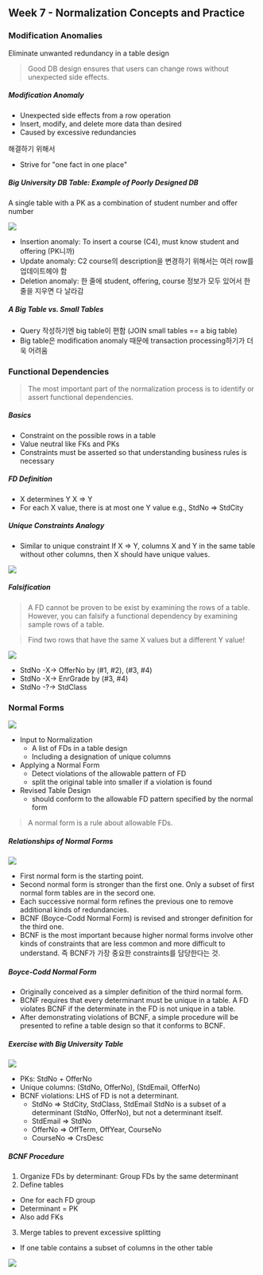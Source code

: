 ## Week 7 - Normalization Concepts and Practice

### Modification Anomalies
Eliminate unwanted redundancy in a table design

> Good DB design ensures that users can change rows without unexpected side effects.

##### Modification Anomaly
- Unexpected side effects from a row operation
- Insert, modify, and delete more data than desired
- Caused by excessive redundancies

해결하기 위해서
- Strive for "one fact in one place"

##### Big University DB Table: Example of Poorly Designed DB
A single table with a PK as a combination of student number and offer number

![](images/modification-anomalies-big-table.png)

- Insertion anomaly: To insert a course (C4), must know student and offering (PK니까)
- Update anomaly: C2 course의 description을 변경하기 위해서는 여러 row를 업데이트헤야 함
- Deletion anomaly: 한 줄에 student, offering, course 정보가 모두 있어서 한 줄을 지우면 다 날라감

##### A Big Table vs. Small Tables
- Query 작성하기엔 big table이 편함 (JOIN small tables == a big table)
- Big table은 modification anomaly 때문에 transaction processing하기가 더욱 어려움


### Functional Dependencies
> The most important part of the normalization process is to identify or assert functional dependencies.

##### Basics
- Constraint on the possible rows in a table
- Value neutral like FKs and PKs
- Constraints must be asserted so that understanding business rules is necessary

##### FD Definition
- X determines Y
  X => Y
- For each X value, there is at most one Y value
  e.g., StdNo => StdCity

##### Unique Constraints Analogy
- Similar to unique constraint
  If X => Y, columns X and Y in the same table without other columns,
  then X should have unique values.

![](images/functional-dependencies-university-example.png)

##### Falsification

> A FD cannot be proven to be exist by examining the rows of a table.
> However, you can falsify a functional dependency by examining sample rows of a table.

> Find two rows that have the same X values but a different Y value!

![](images/functional-dependencies-falsification-exercise.png)

- StdNo -X-> OfferNo by (#1, #2), (#3, #4)
- StdNo -X-> EnrGrade by (#3, #4)
- StdNo -?-> StdClass


### Normal Forms

![](images/normalization-process.png)

- Input to Normalization
  - A list of FDs in a table design
  - Including a designation of unique columns
- Applying a Normal Form
  - Detect violations of the allowable pattern of FD
  - split the original table into smaller if a violation is found
- Revised Table Design
  - should conform to the allowable FD pattern specified by the normal form

> A normal form is a rule about allowable FDs.

##### Relationships of Normal Forms

![](images/normal-forms.png)

- First normal form is the starting point.
- Second normal form is stronger than the first one.
  Only a subset of first normal form tables are in the secord one.
- Each successive normal form refines the previous one to remove additional kinds of redundancies.
- BCNF (Boyce-Codd Normal Form) is revised and stronger definition for the third one.
- BCNF is the most important because higher normal forms involve other kinds of constraints that are less common and more difficult to understand.
  즉 BCNF가 가장 중요한 constraints를 담당한다는 것.

##### Boyce-Codd Normal Form
- Originally conceived as a simpler definition of the third normal form.
- BCNF requires that every determinant must be unique in a table.
  A FD violates BCNF if the determinate in the FD is not unique in a table.
- After demonstrating violations of BCNF, a simple procedure will be presented to refine a table design so that it conforms to BCNF. 

##### Exercise with Big University Table

![](images/bcnf-exercise-big-university-table.png)

- PKs: StdNo + OfferNo
- Unique columns: (StdNo, OfferNo), (StdEmail, OfferNo)
- BCNF violations: LHS of FD is not a determinant.
  - StdNo => StdCity, StdClass, StdEmail
    StdNo is a subset of a determinant (StdNo, OfferNo), but not a determinant itself.
  - StdEmail => StdNo
  - OfferNo => OffTerm, OffYear, CourseNo
  - CourseNo => CrsDesc

##### BCNF Procedure

1. Organize FDs by determinant: Group FDs by the same determinant
2. Define tables
  - One for each FD group
  - Determinant = PK
  - Also add FKs
3. Merge tables to prevent excessive splitting
  - If one table contains a subset of columns in the other table

![](images/bcnf-exercise-process-big-university-table.png)


